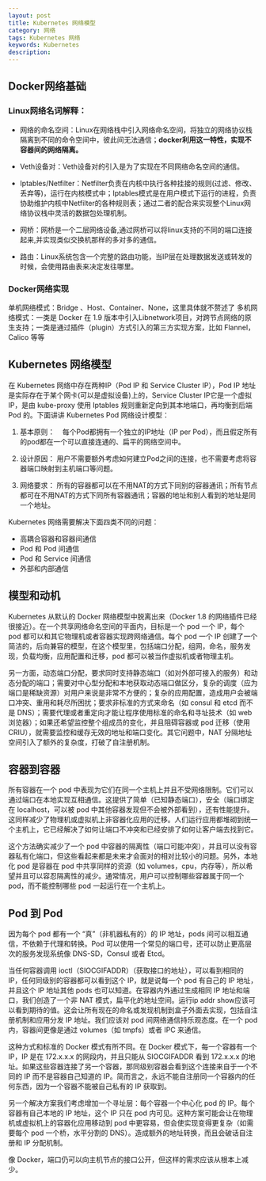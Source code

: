 ```yaml
---
layout: post
title: Kubernetes 网络模型
category: 网络
tags: Kubernetes 网络
keywords: Kubernetes
description:
---
```


## Docker网络基础

### Linux网络名词解释： 

* 网络的命名空间：Linux在网络栈中引入网络命名空间，将独立的网络协议栈隔离到不同的命令空间中，彼此间无法通信；__docker利用这一特性，实现不容器间的网络隔离。__

* Veth设备对：Veth设备对的引入是为了实现在不同网络命名空间的通信。

* Iptables/Netfilter：Netfilter负责在内核中执行各种挂接的规则(过滤、修改、丢弃等)，运行在内核模式中；Iptables模式是在用户模式下运行的进程，负责协助维护内核中Netfilter的各种规则表；通过二者的配合来实现整个Linux网络协议栈中灵活的数据包处理机制。

* 网桥：网桥是一个二层网络设备,通过网桥可以将linux支持的不同的端口连接起来,并实现类似交换机那样的多对多的通信。

* 路由：Linux系统包含一个完整的路由功能，当IP层在处理数据发送或转发的时候，会使用路由表来决定发往哪里。

### Docker网络实现

单机网络模式：Bridge 、Host、Container、None，这里具体就不赘述了
多机网络模式：一类是 Docker 在 1.9 版本中引入Libnetwork项目，对跨节点网络的原生支持；一类是通过插件（plugin）方式引入的第三方实现方案，比如 Flannel，Calico 等等

## Kubernetes 网络模型

在 Kubernetes 网络中存在两种IP（Pod IP 和 Service Cluster IP），Pod IP 地址是实际存在于某个网卡(可以是虚拟设备)上的，Service Cluster IP它是一个虚拟IP，是由 kube-proxy 使用 Iptables 规则重新定向到其本地端口，再均衡到后端 Pod 的。下面讲讲 Kubernetes Pod 网络设计模型：

1. 基本原则：    
每个Pod都拥有一个独立的IP地址（IP per Pod），而且假定所有的pod都在一个可以直接连通的、扁平的网络空间中。

2. 设计原因：
用户不需要额外考虑如何建立Pod之间的连接，也不需要考虑将容器端口映射到主机端口等问题。

3. 网络要求： 
所有的容器都可以在不用NAT的方式下同别的容器通讯；所有节点都可在不用NAT的方式下同所有容器通讯；容器的地址和别人看到的地址是同一个地址。

Kubernetes 网络需要解决下面四类不同的问题：

* 高耦合容器和容器间通信
* Pod 和 Pod 间通信
* Pod 和 Service 间通信
* 外部和内部通信

## 模型和动机

Kubernetes 从默认的 Docker 网络模型中脱离出来（Docker 1.8 的网络插件已经很接近）。在一个共享网络命名空间的平面内，目标是一个 pod 一个 IP，每个 pod 都可以和其它物理机或者容器实现跨网络通信。每个 pod 一个 IP 创建了一个简洁的，后向兼容的模型，在这个模型里，包括端口分配，组网，命名，服务发现，负载均衡，应用配置和迁移，pod 都可以被当作虚拟机或者物理主机。

另一方面，动态端口分配，要求同时支持静态端口（如对外部可接入的服务）和动态分配的端口；需要对中心型分配和本地获取动态端口做区分，复杂的调度（应为端口是稀缺资源）对用户来说是非常不方便的；复杂的应用配置，造成用户会被端口冲突、重用和耗尽所困扰；要求非标准的方式来命名（如 consul 和 etcd 而不是 DNS）；需要代理或者重定向才能让程序使用标准的命名和寻址技术（如 web 浏览器）；如果还希望监控整个组成员的变化，并且阻碍容器或 pod 迁移（使用 CRIU），就需要监控和缓存无效的地址和端口变化。其它问题中，NAT 分隔地址空间引入了额外的复杂度，打破了自注册机制。

## 容器到容器

所有容器在一个 pod 中表现为它们在同一个主机上并且不受网络限制。它们可以通过端口在本地实现互相通信。这提供了简单（已知静态端口），安全（端口绑定在 localhost，可以被 pod 中其他容器发现但不会被外部看到），还有性能提升。这同样减少了物理机或虚拟机上非容器化应用的迁移。人们运行应用都堆砌到统一个主机上，它已经解决了如何让端口不冲突和已经安排了如何让客户端去找到它。

这个方法确实减少了一个 pod 中容器的隔离性（端口可能冲突），并且可以没有容器私有化端口，但这些看起来都是未来才会面对的相对比较小的问题。另外，本地化 pod 是容器在 pod 中共享同样的资源（如 volumes，cpu，内存等），所以希望并且可以容忍隔离性的减少。通常情况，用户可以控制哪些容器属于同一个 pod，而不能控制哪些 pod 一起运行在一个主机上。

## Pod 到 Pod

因为每个 pod 都有一个 “真”（非机器私有的）的 IP 地址，pods 间可以相互通信，不依赖于代理和转换。Pod 可以使用一个常见的端口号，还可以防止更高层次的服务发现系统像 DNS-SD，Consul 或者 Etcd。

当任何容器调用 ioctl（SIOCGIFADDR）（获取接口的地址），可以看到相同的 IP，任何同级别的容器都可以看到这个 IP，就是说每一个 pod 有自己的 IP 地址，并且这个 IP 地址其他 pods 也可以知道。在容器内外通过生成相同 IP 地址和端口，我们创造了一个非 NAT 模式，扁平化的地址空间。运行ip addr show应该可以看到期待的值。这会让所有现在的命名或发现机制到盒子外面去实现，包括自注册机制和应用分发 IP 地址。我们应该对 pod 间网络通信持乐观态度。在一个 pod 内，容器间更像是通过 volumes（如 tmpfs）或者 IPC 来通信。

这种方式和标准的 Docker 模式有所不同。在 Docker 模式下，每一个容器有一个 IP，IP 是在 172.x.x.x 的网段内，并且只能从 SIOCGIFADDR 看到 172.x.x.x 的地址。如果这些容器连接了另一个容器，那同级别容器会看到这个连接来自于一个不同的 IP 而不是容器自己知道的 IP。简而言之，永远不能自注册同一个容器内的任何东西，因为一个容器不能被自己私有的 IP 获取到。

另一个解决方案我们考虑增加一个寻址层：每个容器一个中心化 pod 的 IP。每个容器有自己本地的 IP 地址，这个 IP 只在 pod 内可见。这种方案可能会让在物理机或虚拟机上的容器化应用移动到 pod 中更容易，但会使实现变得更复杂（如需要每个 pod 一个桥，水平分割的 DNS）。造成额外的地址转换，而且会破话自注册和 IP 分配机制。

像 Docker，端口仍可以向主机节点的接口公开，但这样的需求应该从根本上减少。
